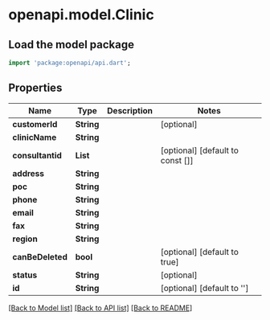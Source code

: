 # openapi.model.Clinic

## Load the model package
```dart
import 'package:openapi/api.dart';
```

## Properties
Name | Type | Description | Notes
------------ | ------------- | ------------- | -------------
**customerId** | **String** |  | [optional] 
**clinicName** | **String** |  | 
**consultantid** | **List<String>** |  | [optional] [default to const []]
**address** | **String** |  | 
**poc** | **String** |  | 
**phone** | **String** |  | 
**email** | **String** |  | 
**fax** | **String** |  | 
**region** | **String** |  | 
**canBeDeleted** | **bool** |  | [optional] [default to true]
**status** | **String** |  | [optional] 
**id** | **String** |  | [optional] [default to '']

[[Back to Model list]](../README.md#documentation-for-models) [[Back to API list]](../README.md#documentation-for-api-endpoints) [[Back to README]](../README.md)


